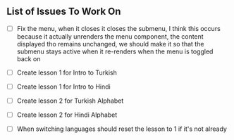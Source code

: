 ## List of Issues To Work On


- [ ] Fix the menu, when it closes it closes the submenu, I think this occurs because it actually unrenders the menu component, the content displayed tho remains unchanged, we should make it so that the submenu stays active when it re-renders when the menu is toggled back on

- [ ] Create lesson 1 for Intro to Turkish

- [ ] Create lesson 1 for Intro to Hindi

- [ ] Create lesson 2 for Turkish Alphabet

- [ ] Create lesson 2 for Hindi Alphabet

- [ ] When switching languages should reset the lesson to 1 if it's not already
